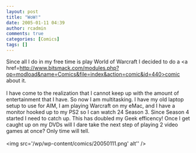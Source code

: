 ```yaml
---
layout: post
title: "WoW!"
date: 2005-01-11 04:39
author: rcadmin
comments: true
categories: [Comics]
tags: []
---
```

Since all I do in my free time is play World of Warcraft I decided to do a <a href=http://www.bitsmack.com/modules.php?op=modload&name=Comics&file=index&action=comic&id=440>comic about it.</a><br />
<br />
I have come to the realization that I cannot keep up with the amount of entertainment that I have. So now I am multitasking. I have my old laptop setup to use for AIM, I am playing Warcraft on my eMac, and I have a monitor hooked up to my PS2 so I can watch 24 Season 3. Since Season 4 started I need to catch up. This has doubled my Geek efficency! Once I get caught up on my DVDs will I dare take the next step of playing 2 video games at once? Only time will tell.<Br><br><!--more--><img src='/wp/wp-content/comics/20050111.png' alt'' />
